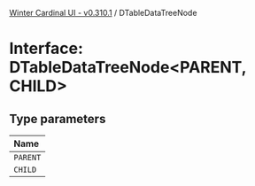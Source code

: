 [Winter Cardinal UI - v0.310.1](../index.md) / DTableDataTreeNode

# Interface: DTableDataTreeNode<PARENT, CHILD\>

## Type parameters

| Name |
| :------ |
| `PARENT` |
| `CHILD` |
